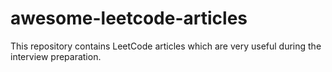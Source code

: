 # awesome-leetcode-articles
This repository contains LeetCode articles which are very useful during the interview preparation.
